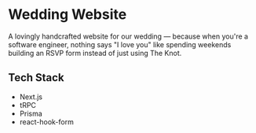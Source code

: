 # Wedding Website

A lovingly handcrafted website for our wedding — because when you're a software engineer, nothing says "I love you" like spending weekends building an RSVP form instead of just using The Knot.

## Tech Stack

- Next.js
- tRPC
- Prisma
- react-hook-form
